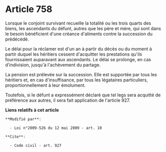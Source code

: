 # Article 758

Lorsque le conjoint survivant recueille la totalité ou les trois quarts des biens, les ascendants du défunt, autres que les
père et mère, qui sont dans le besoin bénéficient d'une créance d'aliments contre la succession du prédécédé. 

Le délai pour la réclamer est d'un an à partir du décès ou du moment à partir duquel les héritiers cessent d'acquitter les
prestations qu'ils fournissaient auparavant aux ascendants. Le délai se prolonge, en cas d'indivision, jusqu'à l'achèvement
du partage. 

La pension est prélevée sur la succession. Elle est supportée par tous les héritiers et, en cas d'insuffisance, par tous les
légataires particuliers, proportionnellement à leur émolument. 

Toutefois, si le défunt a expressément déclaré que tel legs sera acquitté de préférence aux autres, il sera fait application
de l'article 927.

**Liens relatifs à cet article**

	**Modifié par**:

	  - Loi n°2009-526 du 12 mai 2009 - art. 10

	**Cite**:

	  - Code civil - art. 927
